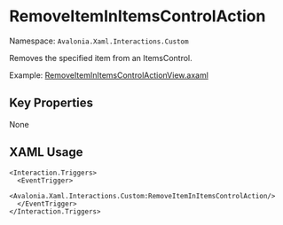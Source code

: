 # RemoveItemInItemsControlAction

Namespace: `Avalonia.Xaml.Interactions.Custom`

Removes the specified item from an ItemsControl.

Example: [RemoveItemInItemsControlActionView.axaml](samples/BehaviorsTestApplication/Views/Pages/RemoveItemInItemsControlActionView.axaml)

## Key Properties
None

## XAML Usage
```xaml
<Interaction.Triggers>
  <EventTrigger>
    <Avalonia.Xaml.Interactions.Custom:RemoveItemInItemsControlAction/>
  </EventTrigger>
</Interaction.Triggers>
```
